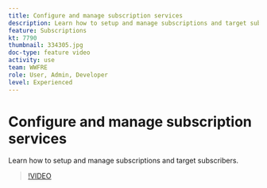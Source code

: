 ```yaml
---
title: Configure and manage subscription services
description: Learn how to setup and manage subscriptions and target subscribers.
feature: Subscriptions
kt: 7790
thumbnail: 334305.jpg
doc-type: feature video
activity: use
team: WWFRE
role: User, Admin, Developer
level: Experienced
---
```

# Configure and manage subscription services

Learn how to setup and manage subscriptions and target subscribers.

>[!VIDEO](https://video.tv.adobe.com/v/334305?quality=12)

